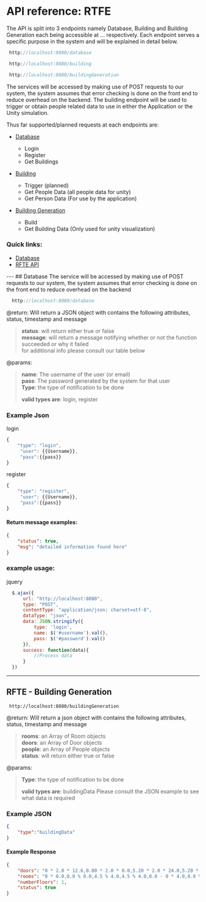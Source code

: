 # API reference: RTFE
The API is split into 3 endpoints namely Database, Building and Building Generation 
each being accessible at ... respectively. Each endpoint serves a specific purpose in the system and will be explained in detail below.

```java
 http://localhost:8080/database
```
```java
 http://localhost:8080/building
```
```java
 http://localhost:8080/buildingGeneration
```

The services will be accessed by making use of POST requests to our system, the system assumes that error checking is done on the front end to reduce overhead on the backend. The building endpoint will be used to trigger or obtain people related data to use in either the Application or the Unity simulation.



Thus far supported/planned requests at each endpoints are:

- <u>Database</u>
  - Login
  - Register
  - Get Buildings

- <u>Building</u>
  - Trigger (planned)
  - Get People Data (all people data for unity)
  - Get Person Data (For use by the application)
- <u>Building Generation</u>
  - Build 
  - Get Building Data (Only used for unity visualization)



### Quick links:

<ul>  
  <li><a href="https://github.com/cos301-2019-se/Real-time-Fire-Escape-Routes/new/master/API.md#Database" target="_blank">Database</a></li>
  <li><a href="https://github.com/cos301-2019-se/Real-time-Fire-Escape-Routes/blob/master/API.md#rfte-real-time-fire-escape-api" target="_blank">RFTE API</a></li>
</ul> 
---
## Database
The service will be accessed by making use of POST requests to our system,
the system assumes that error checking is done on the front end to reduce overhead on the backend

```java
  http://localhost:8080/database 
```
@return: Will return a JSON object with contains the following attributes, status, timestamp and message
>   **status**: will return either true or false     
>   **message**: will return a message notifying whether or not the function succeeded or why it failed   
>   for additional info please consult our table below  

@params:  
>**name**: The username of the user (or email)   
>**pass**: The password generated by the system for that user  
>**Type**: the type of notification to be done    
>
>**valid types are**: login, register

### Example Json
login  
```javascript
{
    "type": "login",
     "user": {{Username}},
     "pass":{{pass}}
}
```
register  
```javascript
{
    "type": "register",
     "user": {{Username}},
     "pass":{{pass}}
}
```
#### Return message examples:
```JSON
{
    "status": true,
    "msg": "detailed information found here"
}
```
### example usage:   
jquery  
```javascript
  $.ajax({
      url: "http://localhost:8080",
      type: "POST",
      contentType: "application/json; charset=utf-8",
      dataType: "json",
      data: JSON.stringify({
          type: 'login',
          name: $('#username').val(),
          pass: $('#password').val()
      }),
      success: function(data){
          //Process data
      }
  })
```

---
## RFTE - Building Generation

```
 http://localhost:8080/buildingGeneration
```
@return: Will return a json object with contains the following attributes, status, timestamp and message
>   **rooms**: an Array of Room objects   
>   **doors**: an Array of Door objects   
>   **people**: an Array of People objects   
>   **status**: will return either true or false     

@params:  
>**Type**: the type of notification to be done    
>
>**valid types are**: buildingData
>Please consult the JSON example to see what data is required  

### Example JSON

```JSON
{
	"type":"buildingData"
}
```

#### Example Response

```JSON
{
    "doors": "0 * 2.0 * 12.6,0.00 * 2.0 * 0.0,5.20 * 2.0 * 24.0,5.20 * 2.0 * 2.0,4.50 * 			2.0 * 6.0,4.50 * 2.0 * 10.0,4.50 * 2.0 * 2.0,5.80 * 2.0 * 6.0,5.80 * 2.0 * 				10.0,5.80 * 2.0 * 14.0,5.80 * 2.0 * 18.0,5.80 * 2.0 * 22.0,5.80 * 2.0 * 				13.3,0.8750 * 2.0 * 13.3,3.10 * 2.0 * 22.0,4.50 * 2.0 * 19.0,4.5",
    "rooms": "0 * 0.0,0.0 % 0.0,4.5 % 4.0,4.5 % 4.0,0.0 - 0 * 4.0,0.0 % 4.0,4.5 % 8.0,4.5 				% 8.0,0.0 - 0 * 8.0,0.0 % 8.0,4.5 % 12.0,4.5 % 12.0,0.0 - 0 * 0.0,5.8 % 			4.0,5.8 % 4.0,10.0 - 0 * 4.0,5.8 % 8.0,5.8 % 8.0,10.0 % 4.0,10.0 - 0 * 					8.0,5.8 % 12.0,5.8 % 12.0,10.0 % 8.0,10.0 - 0 * 12.0,5.8 % 16.0,5.8 % 					16.0,10.0 % 12.0,10.0 - 0 * 16.0,5.8 % 20.0,5.8 % 20.0,10.0 % 16.0,10.0 - 0 * 			  20.0,5.8 % 24.0,5.8 % 24.0,10.0 % 20.0,10.0 - 0 * 13.3,0.0 % 17.0,0.0 % 			    17.0,1.7 % 13.3,1.7 - 0 * 13.3,1.7 % 13.3,4.5 % 17.0,4.5 % 17.0,1.7 - 0 * 				17.0,1.7 % 17.0,4.5 % 24.0,4.5 % 24.0,1.7 - 0 * 0.0,4.5 % 0.0,5.8 % 24.0,5.8 			 % 24.0,4.5 % 13.3,4.5 % 13.3,0.0 % 12.0,0.0 % 12.0,4.5 - 0 * 0.0,0.0 % 				0.0,5.8 % 4.0,10.0 % 24.0,10.0 % 24.0,1.7 % 17.0,1.7 % 17.0,0.0",
    "numberFloors": 1,
    "status": true
}
```

